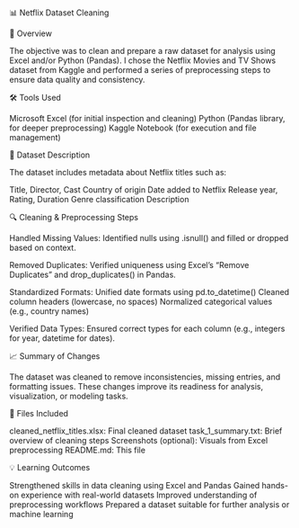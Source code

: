 📊 Netflix Dataset Cleaning


🧠 Overview


The objective was to clean and prepare a raw dataset for analysis using Excel and/or Python (Pandas). I chose the Netflix Movies and TV Shows dataset from Kaggle and performed a series of preprocessing steps to ensure data quality and consistency.



🛠️ Tools Used


Microsoft Excel (for initial inspection and cleaning)
Python (Pandas library, for deeper preprocessing)
Kaggle Notebook (for execution and file management)


📂 Dataset Description


The dataset includes metadata about Netflix titles such as:

Title, Director, Cast
Country of origin
Date added to Netflix
Release year, Rating, Duration
Genre classification
Description


🔍 Cleaning & Preprocessing Steps


Handled Missing Values: Identified nulls using .isnull() and filled or dropped based on context.


Removed Duplicates: Verified uniqueness using Excel’s “Remove Duplicates” and drop_duplicates() in Pandas.


Standardized Formats:
Unified date formats using pd.to_datetime()
Cleaned column headers (lowercase, no spaces)
Normalized categorical values (e.g., country names)


Verified Data Types: Ensured correct types for each column (e.g., integers for year, datetime for dates).


📈 Summary of Changes


The dataset was cleaned to remove inconsistencies, missing entries, and formatting issues. These changes improve its readiness for analysis, visualization, or modeling tasks.


📎 Files Included


cleaned_netflix_titles.xlsx: Final cleaned dataset
task_1_summary.txt: Brief overview of cleaning steps
Screenshots (optional): Visuals from Excel preprocessing
README.md: This file


💡 Learning Outcomes


Strengthened skills in data cleaning using Excel and Pandas
Gained hands-on experience with real-world datasets
Improved understanding of preprocessing workflows
Prepared a dataset suitable for further analysis or machine learning
